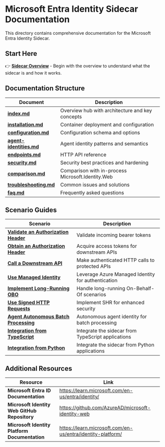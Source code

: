 # Microsoft Entra Identity Sidecar Documentation

This directory contains comprehensive documentation for the Microsoft Entra Identity Sidecar.

## Start Here

👉 **[Sidecar Overview](index.md)** - Begin with the overview to understand what the sidecar is and how it works.

## Documentation Structure

| Document | Description |
|----------|-------------|
| **[index.md](index.md)** | Overview hub with architecture and key concepts |
| **[installation.md](installation.md)** | Container deployment and configuration |
| **[configuration.md](configuration.md)** | Configuration schema and options |
| **[agent-identities.md](agent-identities.md)** | Agent identity patterns and semantics |
| **[endpoints.md](endpoints.md)** | HTTP API reference |
| **[security.md](security.md)** | Security best practices and hardening |
| **[comparison.md](comparison.md)** | Comparison with in-process Microsoft.Identity.Web |
| **[troubleshooting.md](troubleshooting.md)** | Common issues and solutions |
| **[faq.md](faq.md)** | Frequently asked questions |

## Scenario Guides

| Scenario | Description |
|----------|-------------|
| **[Validate an Authorization Header](scenarios/validate-authorization-header.md)** | Validate incoming bearer tokens |
| **[Obtain an Authorization Header](scenarios/obtain-authorization-header.md)** | Acquire access tokens for downstream APIs |
| **[Call a Downstream API](scenarios/call-downstream-api.md)** | Make authenticated HTTP calls to protected APIs |
| **[Use Managed Identity](scenarios/managed-identity.md)** | Leverage Azure Managed Identity for authentication |
| **[Implement Long-Running OBO](scenarios/long-running-obo.md)** | Handle long-running On-Behalf-Of scenarios |
| **[Use Signed HTTP Requests](scenarios/signed-http-request.md)** | Implement SHR for enhanced security |
| **[Agent Autonomous Batch Processing](scenarios/agent-autonomous-batch.md)** | Autonomous agent identity for batch processing |
| **[Integration from TypeScript](scenarios/using-from-typescript.md)** | Integrate the sidecar from TypeScript applications |
| **[Integration from Python](scenarios/using-from-python.md)** | Integrate the sidecar from Python applications |

## Additional Resources

| Resource | Link |
|----------|------|
| **Microsoft Entra ID Documentation** | https://learn.microsoft.com/en-us/entra/identity/ |
| **Microsoft Identity Web GitHub Repository** | https://github.com/AzureAD/microsoft-identity-web |
| **Microsoft Identity Platform Documentation** | https://learn.microsoft.com/en-us/entra/identity-platform/ |
